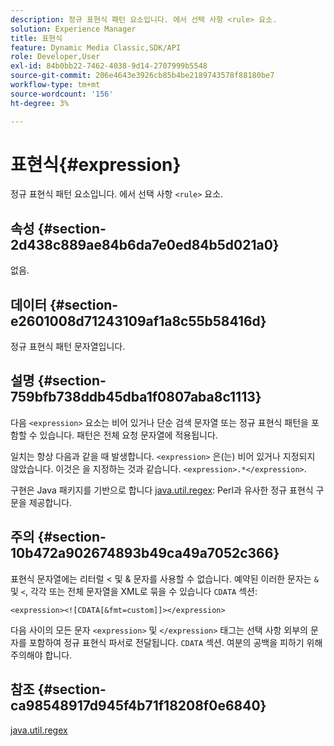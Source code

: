 ```yaml
---
description: 정규 표현식 패턴 요소입니다. 에서 선택 사항 <rule> 요소.
solution: Experience Manager
title: 표현식
feature: Dynamic Media Classic,SDK/API
role: Developer,User
exl-id: 84b0bb22-7462-4038-9d14-2707999b5548
source-git-commit: 206e4643e3926cb85b4be2189743578f88180be7
workflow-type: tm+mt
source-wordcount: '156'
ht-degree: 3%

---
```


# 표현식{#expression}

정규 표현식 패턴 요소입니다. 에서 선택 사항 `<rule>` 요소.

## 속성 {#section-2d438c889ae84b6da7e0ed84b5d021a0}

없음.

## 데이터 {#section-e2601008d71243109af1a8c55b58416d}

정규 표현식 패턴 문자열입니다.

## 설명 {#section-759bfb738ddb45dba1f0807aba8c1113}

다음 `<expression>` 요소는 비어 있거나 단순 검색 문자열 또는 정규 표현식 패턴을 포함할 수 있습니다. 패턴은 전체 요청 문자열에 적용됩니다.

일치는 항상 다음과 같을 때 발생합니다. `<expression>` 은(는) 비어 있거나 지정되지 않았습니다. 이것은 을 지정하는 것과 같습니다. `<expression>.*</expression>`.

구현은 Java 패키지를 기반으로 합니다 [java.util.regex](https://www2.cs.duke.edu/csed/java/jdk1.4.2/docs/api/): Perl과 유사한 정규 표현식 구문을 제공합니다.

## 주의 {#section-10b472a902674893b49ca49a7052c366}

표현식 문자열에는 리터럴 &lt; 및 &amp; 문자를 사용할 수 없습니다. 예약된 이러한 문자는 `&` 및 `<`, 각각 또는 전체 문자열을 XML로 묶을 수 있습니다 `CDATA` 섹션:

`<expression><![CDATA[&fmt=custom]]></expression>`

다음 사이의 모든 문자 `<expression>` 및 `</expression>` 태그는 선택 사항 외부의 문자를 포함하여 정규 표현식 파서로 전달됩니다. `CDATA` 섹션. 여분의 공백을 피하기 위해 주의해야 합니다.

## 참조 {#section-ca98548917d945f4b71f18208f0e6840}

[java.util.regex](https://www2.cs.duke.edu/csed/java/jdk1.4.2/docs/api/)
